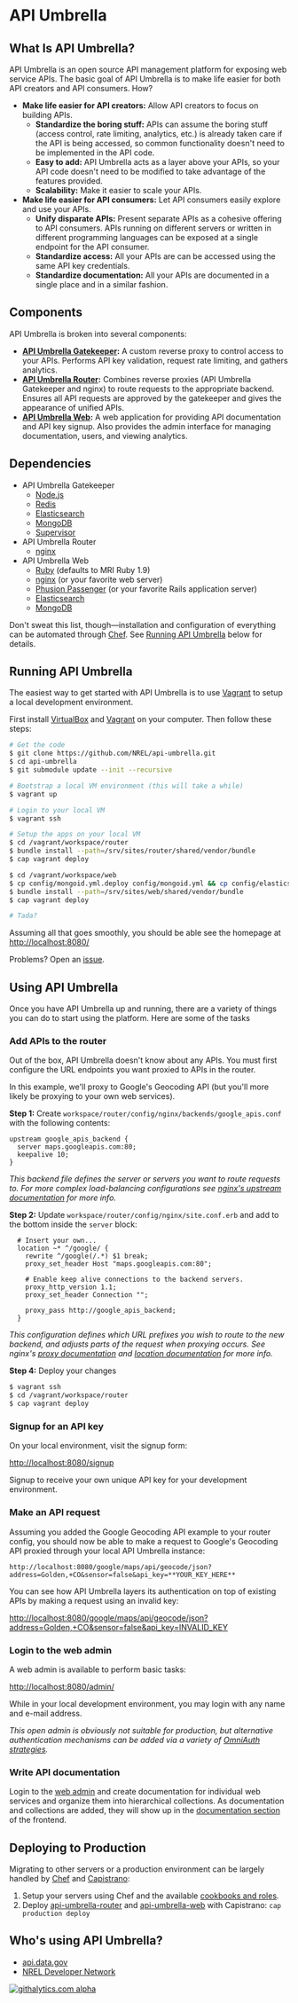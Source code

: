 # API Umbrella

## What Is API Umbrella?

API Umbrella is an open source API management platform for exposing web service APIs. The basic goal of API Umbrella is to make life easier for both API creators and API consumers. How?

* **Make life easier for API creators:** Allow API creators to focus on building APIs.
  * **Standardize the boring stuff:** APIs can assume the boring stuff (access control, rate limiting, analytics, etc.) is already taken care if the API is being accessed, so common functionality doesn't need to be implemented in the API code.
  * **Easy to add:** API Umbrella acts as a layer above your APIs, so your API code doesn't need to be modified to take advantage of the features provided.
  * **Scalability:** Make it easier to scale your APIs.
* **Make life easier for API consumers:** Let API consumers easily explore and use your APIs.
  * **Unify disparate APIs:** Present separate APIs as a cohesive offering to API consumers. APIs running on different servers or written in different programming languages can be exposed at a single endpoint for the API consumer.
  * **Standardize access:** All your APIs are can be accessed using the same API key credentials. 
  * **Standardize documentation:** All your APIs are documented in a single place and in a similar fashion. 

## Components

API Umbrella is broken into several components:

* **[API Umbrella Gatekeeper](https://github.com/NREL/api-umbrella-gatekeeper):** A custom reverse proxy to control access to your APIs. Performs API key validation, request rate limiting, and gathers analytics.
* **[API Umbrella Router](https://github.com/NREL/api-umbrella-router/tree/master):** Combines reverse proxies (API Umbrella Gatekeeper and nginx) to route requests to the appropriate backend. Ensures all API requests are approved by the gatekeeper and gives the appearance of unified APIs.
* **[API Umbrella Web](https://github.com/NREL/api-umbrella-web/tree/master):** A web application for providing API documentation and API key signup. Also provides the admin interface for managing documentation, users, and viewing analytics.

## Dependencies

* API Umbrella Gatekeeper
  * [Node.js](http://nodejs.org/)
  * [Redis](http://redis.io/)
  * [Elasticsearch](http://www.elasticsearch.org/)
  * [MongoDB](http://www.mongodb.org/)
  * [Supervisor](http://supervisord.org/)
* API Umbrella Router
  * [nginx](http://nginx.org/)
* API Umbrella Web
  * [Ruby](http://www.ruby-lang.org/en/) (defaults to MRI Ruby 1.9)
  * [nginx](http://nginx.org/) (or your favorite web server)
  * [Phusion Passenger](http://www.modrails.com/) (or your favorite Rails application server)
  * [Elasticsearch](http://www.elasticsearch.org/)
  * [MongoDB](http://www.mongodb.org/)

Don't sweat this list, though—installation and configuration of everything can be automated through [Chef](http://www.opscode.com/chef/). See [Running API Umbrella](#running-api-umbrella) below for details.

## Running API Umbrella

The easiest way to get started with API Umbrella is to use [Vagrant](http://vagrantup.com/) to setup a local development environment.

First install [VirtualBox](https://www.virtualbox.org/wiki/Downloads) and [Vagrant](http://vagrantup.com/) on your computer. Then follow these steps:

```sh
# Get the code
$ git clone https://github.com/NREL/api-umbrella.git
$ cd api-umbrella
$ git submodule update --init --recursive

# Bootstrap a local VM environment (this will take a while)
$ vagrant up

# Login to your local VM
$ vagrant ssh

# Setup the apps on your local VM
$ cd /vagrant/workspace/router
$ bundle install --path=/srv/sites/router/shared/vendor/bundle
$ cap vagrant deploy

$ cd /vagrant/workspace/web
$ cp config/mongoid.yml.deploy config/mongoid.yml && cp config/elasticsearch.yml.deploy config/elasticsearch.yml
$ bundle install --path=/srv/sites/web/shared/vendor/bundle
$ cap vagrant deploy

# Tada?
```

Assuming all that goes smoothly, you should be able see the homepage at [http://localhost:8080/](http://localhost:8080/)

Problems? Open an [issue](https://github.com/NREL/api-umbrella/issues).

## Using API Umbrella

Once you have API Umbrella up and running, there are a variety of things you can do to start using the platform. Here are some of the tasks

### Add APIs to the router

Out of the box, API Umbrella doesn't know about any APIs. You must first configure the URL endpoints you want proxied to APIs in the router.

In this example, we'll proxy to Google's Geocoding API (but you'll more likely be proxying to your own web services).

**Step 1:** Create `workspace/router/config/nginx/backends/google_apis.conf` with the following contents:

```
upstream google_apis_backend {
  server maps.googleapis.com:80;
  keepalive 10;
}
```

*This backend file defines the server or servers you want to route requests to. For more complex load-balancing configurations see [nginx's upstream documentation](http://wiki.nginx.org/HttpUpstreamModule) for more info.*

**Step 2:** Update `workspace/router/config/nginx/site.conf.erb` and add to the bottom inside the `server` block:

```
  # Insert your own...
  location ~* ^/google/ {
    rewrite ^/google(/.*) $1 break;
    proxy_set_header Host "maps.googleapis.com:80";

    # Enable keep alive connections to the backend servers.
    proxy_http_version 1.1;
    proxy_set_header Connection "";

    proxy_pass http://google_apis_backend;
  }
```

*This configuration defines which URL prefixes you wish to route to the new backend, and adjusts parts of the request when proxying occurs. See nginx's [proxy documentation](http://wiki.nginx.org/HttpProxyModule) and [location documentation](http://wiki.nginx.org/HttpCoreModule#location) for more info.* 

**Step 4:** Deploy your changes

```sh
$ vagrant ssh
$ cd /vagrant/workspace/router
$ cap vagrant deploy
```

### Signup for an API key

On your local environment, visit the signup form:

[http://localhost:8080/signup](http://localhost:8080/signup)

Signup to receive your own unique API key for your development environment.

### Make an API request

Assuming you added the Google Geocoding API example to your router config, you should now be able to make a request to Google's Geocoding API proxied through your local API Umbrella instance:

`http://localhost:8080/google/maps/api/geocode/json?address=Golden,+CO&sensor=false&api_key=**YOUR_KEY_HERE**`

You can see how API Umbrella layers its authentication on top of existing APIs by making a request using an invalid key:

[http://localhost:8080/google/maps/api/geocode/json?address=Golden,+CO&sensor=false&api_key=INVALID_KEY](http://localhost:8080/google/maps/api/geocode/json?address=Golden,+CO&sensor=false&api_key=INVALID_KEY)

### Login to the web admin

A web admin is available to perform basic tasks:

[http://localhost:8080/admin/](http://localhost:8080/admin/)

While in your local development environment, you may login with any name and e-mail address.

*This open admin is obviously not suitable for production, but alternative authentication mechanisms can be added via a variety of [OmniAuth strategies](https://github.com/intridea/omniauth/wiki/List-of-Strategies).*

### Write API documentation

Login to the [web admin](http://localhost:8080/admin/) and create documentation for individual web services and organize them into hierarchical collections. As documentation and collections are added, they will show up in the [documentation section](http://localhost:8080/doc) of the frontend.

## Deploying to Production

Migrating to other servers or a production environment can be largely handled by [Chef](http://www.opscode.com/chef/) and [Capistrano](http://capistranorb.com/):

1. Setup your servers using Chef and the available [cookbooks and roles](https://github.com/NREL/api-umbrella/tree/master/chef).
2. Deploy [api-umbrella-router](https://github.com/NREL/api-umbrella-router/tree/master) and [api-umbrella-web](https://github.com/NREL/api-umbrella-web/tree/master) with Capistrano: `cap production deploy`

## Who's using API Umbrella?

* [api.data.gov](http://api.data.gov/)
* [NREL Developer Network](http://developer.nrel.gov/)

[![githalytics.com alpha](https://cruel-carlota.pagodabox.com/9caf7fc8bb54ccd9e1670affa6b82618 "githalytics.com")](http://githalytics.com/NREL/api-umbrella)
